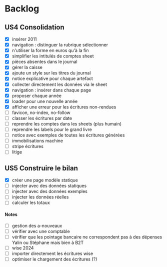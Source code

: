 # Backlog

## US4 Consolidation
- [x] insérer 2011
- [x] navigation : distinguer la rubrique sélectionner
- [x] n'utiliser la forme en euros qu'à la fin
- [x] simplifier les intitulés de comptes sheet
- [x] pièces absentes dans le journal
- [x] gérer la caisse
- [x] ajoute un style sur les titres du journal
- [x] notice explicative pour chaque artefact
- [x] collecter directement les données via le sheet
- [x] navigation : insérer dans chaque page
- [x] proposer chaque année
- [x] loader pour une nouvelle année
- [x] afficher une erreur pour les écritures non-rendues
- [ ] favicon, no-index, no-follow
- [ ] classer les écritures par date
- [ ] reprendre les comptes dans les sheets (plus humain)
- [ ] reprendre les labels pour le grand livre
- [ ] notice avec exemples de toutes les écritures générées
- [ ] immobilisations machine
- [ ] stripe écritures
- [ ] litige

## US5 Construire le bilan
- [x] créer une page modèle statique
- [ ] injecter avec des données statiques
- [ ] injecter avec des données exemples
- [ ] injecter les données réelles
- [ ] calculer les totaux

#### Notes

- [ ] gestion des a-nouveaux
- [ ] vérifier avec une comptable
- [ ] vérifier que les pointage bancaire ne correspondent pas à des dépenses Yalin ou Stéphane mais bien à B2T
- [ ] wise 2024
- [ ] importer directement les écritures wise
- [ ] optimiser le chargement des écritures (?)
